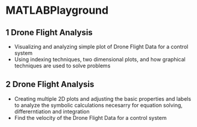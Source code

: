# MATLABPlayground
## 1 Drone Flight Analysis
* Visualizing and analyzing simple plot of Drone Flight Data for a control system
* Using indexing techniques, two dimensional plots, and how graphical techniques are used to solve problems
## 2 Drone Flight Analysis
* Creating multiple 2D plots and adjusting the basic properties and labels to analyze the symbolic calculations necesarry for equation solving, differerntiation and integration
* Find the velocity of the Drone Flight Data for a control system
